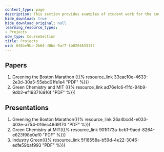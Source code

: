```yaml
---
content_type: page
description: This section provides examples of student work for the course.
hide_download: true
hide_download_original: null
learning_resource_types:
- Projects
ocw_type: CourseSection
title: Projects
uid: 046be9ba-2b64-d0bd-9af7-fb0204633132
---
```


Papers
------

1.  Greening the Boston Marathon ({{% resource_link 33eac10e-4633-2e3d-30a5-55ebd01fe1e4 "PDF" %}})
2.  Green Chemistry and MIT ({{% resource_link ad76e1c6-f1fd-84b9-9d02-ef193716916f "PDF" %}})

Presentations
-------------

1.  Greening the Boston Marathon({{% resource_link 26a4bcd4-e033-403e-a754-016ec49d9f70 "PDF" %}})
2.  Green Chemistry at MIT({{% resource_link 901f173a-bcb1-9aed-8264-e623f98e0ef0 "PDF" %}})
3.  Industry Green({{% resource_link 5f18558a-b59d-4e22-3046-edfe59baf993 "PDF" %}})